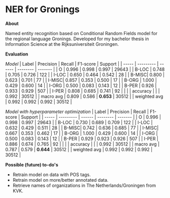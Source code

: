 # NER for Gronings
<b>About</b>

Named entity recognition based on Conditional Random Fields model for the regional language Gronings. Developed for my bachelor thesis in Information Science at the Rijksuniversiteit Groningen.


<b>Evaluation</b>

<i>Model</i>
| Label | Precision | Recall | F1-score | Support |
| ----- | --------- | ------ | -------- | ------- |
| O     | 0.996     | 0.998  | 0.997    | 29643   |
| B-LOC | 0.748     | 0.705  | 0.726    | 122     |
| I-LOC | 0.650     | 0.464  | 0.542    | 28      |
| B-MISC| 0.800     | 0.623  | 0.701    | 77      |
| I-MISC| 0.857     | 0.353  | 0.500    | 17      |
| B-ORG | 1.000     | 0.429  | 0.600    | 14      |
| I-ORG | 0.500     | 0.083  | 0.143    | 12      |
| B-PER | 0.926     | 0.933  | 0.929    | 507     |
| I-PER | 0.808     | 0.685  | 0.741    | 92      |
| |
| accuracy     |    |          | 0.992    | 30512   |
| macro avg    | 0.809 | 0.586 | <b>0.653</b>    | 30512   |
| weighted avg | 0.992 | 0.992 | 0.992    | 30512   |

<i>Model with hyperparameter optimization</i>
| Label | Precision | Recall | F1-score | Support |
| ----- | --------- | ------ | -------- | ------- |
| O     | 0.996     | 0.998  | 0.997    | 29643   |
| B-LOC | 0.730     | 0.689  | 0.709    | 122     |
| I-LOC | 0.632     | 0.429  | 0.511    | 28      |
| B-MISC| 0.742     | 0.636  | 0.685    | 77      |
| I-MISC| 0.667     | 0.353  | 0.462    | 17      |
| B-ORG | 1.000     | 0.429  | 0.600    | 14      |
| I-ORG | 0.500     | 0.083  | 0.143    | 12      |
| B-PER | 0.929     | 0.923  | 0.926    | 507     |
| I-PER | 0.886     | 0.674  | 0.765    | 92      |
| |
| accuracy     |    |          | 0.992    | 30512   |
| macro avg    | 0.787 | 0.579 | <b>0.644</b>    | 30512   |
| weighted avg | 0.992 | 0.992 | 0.992    | 30512   |


<b>Possible (future) to-do's</b>
- Retrain model on data with POS tags.
- Retrain model on more/better annotated data.
- Retrieve names of organizations in The Netherlands/Groningen from KVK.
